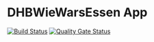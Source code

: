 # DHBWieWarsEssen App

[![Build Status](https://travis-ci.org/dhbwiewarsessen/dhbwwe-app.svg?branch=master)](https://travis-ci.org/dhbwiewarsessen/dhbwwe-app) [![Quality Gate Status](https://sonarcloud.io/api/project_badges/measure?project=dhbwiewarsessen_dhbwwe-app&metric=alert_status)](https://sonarcloud.io/dashboard?id=dhbwiewarsessen_dhbwwe-app)

